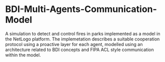 # BDI-Multi-Agents-Communication-Model

A simulation to detect and control fires in parks implemented as a model in the NetLogo platform.
The implemetation describes a suitable cooperation protocol using a proactive layer for each agent, modelled using an architecture related to BDI concepts and FIPA ACL style communication within the model.


